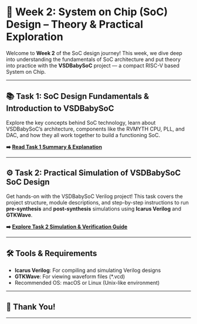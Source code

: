 # 🌟 Week 2: System on Chip (SoC) Design – Theory & Practical Exploration

Welcome to **Week 2** of the SoC design journey! This week, we dive deep into understanding the fundamentals of SoC architecture and put theory into practice with the **VSDBabySoC** project — a compact RISC-V based System on Chip.

---

## 📚 Task 1: SoC Design Fundamentals & Introduction to VSDBabySoC  
Explore the key concepts behind SoC technology, learn about VSDBabySoC’s architecture, components like the RVMYTH CPU, PLL, and DAC, and how they all work together to build a functioning SoC.

**➡️ [Read Task 1 Summary & Explanation](https://github.com/harishj123/RISC-V_Soc_Tape_out_week_2/blob/main/Week_2/task_1.md)**

---

## ⚙️ Task 2: Practical Simulation of VSDBabySoC SoC Design  
Get hands-on with the VSDBabySoC Verilog project! This task covers the project structure, module descriptions, and step-by-step instructions to run **pre-synthesis** and **post-synthesis** simulations using **Icarus Verilog** and **GTKWave**.

**➡️ [Explore Task 2 Simulation & Verification Guide](https://github.com/harishj123/RISC-V_Soc_Tape_out_week_2/blob/main/Week_2/task_2.md)**

---

## 🛠 Tools & Requirements

- **Icarus Verilog**: For compiling and simulating Verilog designs  
- **GTKWave**: For viewing waveform files (*.vcd)  
- Recommended OS: macOS or Linux (Unix-like environment)  

---

## 🙌 Thank You!

---
